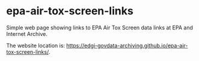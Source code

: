 # epa-air-tox-screen-links

Simple web page showing links to EPA Air Tox Screen data links at EPA and Internet Archive.

The website location is: <a href="https://edgi-govdata-archiving.github.io/epa-air-tox-screen-links/">https://edgi-govdata-archiving.github.io/epa-air-tox-screen-links/</a>.

